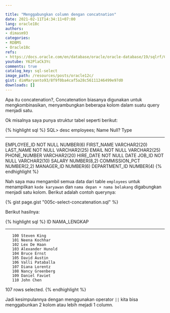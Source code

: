 ```yaml
---

title: "Menggabungkan column dengan concatnation"
date: 2021-02-11T14:34:11+07:00
lang: oracle18c
authors:
- dimasm93
categories:
- RDBMS
- Oracle18c
refs: 
- https://docs.oracle.com/en/database/oracle/oracle-database/19/sqlrf/Concatenation-Operator.html#GUID-08C10738-706B-4290-B7CD-C279EBC90F7E
youtube: Y62PlaCk3Yc
comments: true
catalog_key: sql-select
image_path: /resources/posts/oracle12c/
gist: dimMaryanto93/8f9f0ba4caf5a28c56111246499e97d0
downloads: []
---
```


Apa itu concatenation?, Concatenation biasanya digunakan untuk mengkombinasikan, menyambungkan beberapa kolom dalam suatu query menjadi satu. 

<!--more-->

Ok misalnya saya punya struktur tabel seperti berikut:

{% highlight sql %}
SQL> desc employees;
 Name                                      Null?    Type
 ----------------------------------------- -------- ----------------------------
 EMPLOYEE_ID                               NOT NULL NUMBER(6)
 FIRST_NAME                                         VARCHAR2(20)
 LAST_NAME                                 NOT NULL VARCHAR2(25)
 EMAIL                                     NOT NULL VARCHAR2(25)
 PHONE_NUMBER                                       VARCHAR2(20)
 HIRE_DATE                                 NOT NULL DATE
 JOB_ID                                    NOT NULL VARCHAR2(10)
 SALARY                                             NUMBER(8,2)
 COMMISSION_PCT                                     NUMBER(2,2)
 MANAGER_ID                                         NUMBER(6)
 DEPARTMENT_ID                                      NUMBER(4)
{% endhighlight %}

Nah saya mau mengambil semua data dari table `employees` untuk menampilkan `kode karyawan` dan `nama depan + nama belakang` digabungkan menjadi satu kolom. Berikut adalah contoh querynya: 

{% gist page.gist "005c-select-concatenation.sql" %}

Berikut hasilnya:

{% highlight sql %}
        ID NAMA_LENGKAP
---------- ----------------------------------------------
       100 Steven King
       101 Neena Kochhar
       102 Lex De Haan
       103 Alexander Hunold
       104 Bruce Ernst
       105 David Austin
       106 Valli Pataballa
       107 Diana Lorentz
       108 Nancy Greenberg
       109 Daniel Faviet
       110 John Chen
107 rows selected.
{% endhighlight %}

Jadi kesimpulannya dengan menggunakan operator `||` kita bisa menggabunkan 2 kolom atau lebih mejadi 1 column.